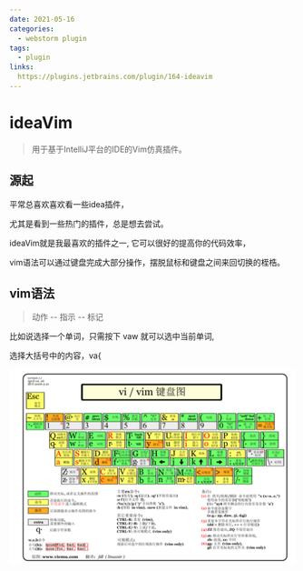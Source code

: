 ```yaml
---
date: 2021-05-16
categories:
  - webstorm plugin
tags:
  - plugin
links:
  https://plugins.jetbrains.com/plugin/164-ideavim
---
```


# ideaVim

> 用于基于IntelliJ平台的IDE的Vim仿真插件。

## 源起

平常总喜欢喜欢看一些idea插件，

尤其是看到一些热门的插件，总是想去尝试。

ideaVim就是我最喜欢的插件之一, 它可以很好的提高你的代码效率，

vim语法可以通过键盘完成大部分操作，摆脱鼠标和键盘之间来回切换的桎梏。

## vim语法

> 动作 -- 指示 -- 标记

比如说选择一个单词，只需按下 vaw 就可以选中当前单词,

选择大括号中的内容，va{

![vim_chart](../assets/ideaVim/vim_chart.png)
